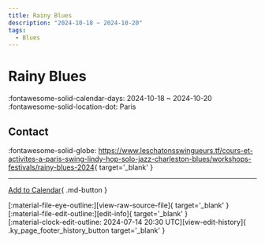 ```yaml
---
title: Rainy Blues
description: "2024-10-18 ~ 2024-10-20"
tags:
  - Blues
---
```


# Rainy Blues 

:fontawesome-solid-calendar-days: 2024-10-18 ~ 2024-10-20  
:fontawesome-solid-location-dot: Paris  

## Contact

:fontawesome-solid-globe: <https://www.leschatonsswingueurs.tf/cours-et-activites-a-paris-swing-lindy-hop-solo-jazz-charleston-blues/workshops-festivals/rainy-blues-2024>{ target='_blank' }  

---

[Add to Calendar](https://swing.news/ics/en/2024/fr/rainy-blues-2024.ics){ .md-button }

<div class="ky_page_footer" markdown>
<div class="ky_page_footer_trailing" markdown="span">
[:material-file-eye-outline:][view-raw-source-file]{ target='_blank' }
[:material-file-edit-outline:][edit-info]{ target='_blank' }
</div>
<div class="ky_page_footer_leading" markdown="span">
[:material-clock-edit-outline: 2024-07-14 20:30 UTC][view-edit-history]{ .ky_page_footer_history_button target='_blank' }
</div>
</div>

[view-raw-source-file]: https://github.com/swingdance/events/blob/main/2024/fr/rainy-blues-2024.json "View Raw Source File"
[edit-info]: https://github.com/swingdance/events/issues/new?assignees=&labels=update+event&projects=&template=03-update_entity.yml&title=%5B2024%2Ffr%5D%20Rainy%20Blues&region=fr&year=2024&id=rainy-blues-2024&name=Rainy%20Blues&org_id= "Edit Info"

[view-edit-history]: https://github.com/swingdance/events/commits/main/2024/fr/rainy-blues-2024.json "View Edit History"
